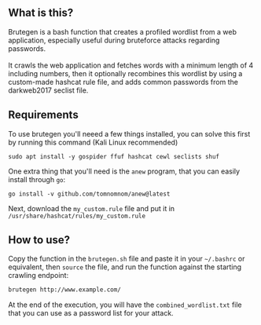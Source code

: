 ## What is this?
Brutegen is a bash function that creates a profiled wordlist from a web application, especially useful during bruteforce attacks regarding passwords.\
\
It crawls the web application and fetches words with a minimum length of 4 including numbers, then it optionally recombines this wordlist by using a custom-made hashcat rule file, and adds common passwords from the darkweb2017 seclist file.

## Requirements
To use brutegen you'll neeed a few things installed, you can solve this first by running this command (Kali Linux recommended)
```
sudo apt install -y gospider ffuf hashcat cewl seclists shuf
```
One extra thing that you'll need is the ```anew``` program, that you can easily install through ```go```:
```
go install -v github.com/tomnomnom/anew@latest
```
Next, download the ```my_custom.rule``` file and put it in ```/usr/share/hashcat/rules/my_custom.rule```

## How to use?
Copy the function in the ```brutegen.sh``` file and paste it in your ```~/.bashrc``` or equivalent, then ```source``` the file, and run the function against the starting crawling endpoint:
```bash
brutegen http://www.example.com/
```
At the end of the execution, you will have the ```combined_wordlist.txt``` file that you can use as a password list for your attack.
